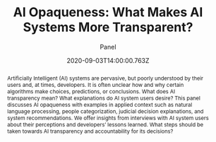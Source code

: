 ---
title: "AI Opaqueness: What Makes AI Systems More Transparent?"
subtitle: "Panel"
abstract: Artificially Intelligent (AI) systems are pervasive, but poorly understood by their users and, at times, developers. It is often unclear how and why certain algorithms make choices, predictions, or conclusions. What does AI transparency mean? What explanations do AI system users desire? This panel discusses AI opaqueness with examples in applied context such as natural   language processing, people categorization, judicial decision explanations, and system recommendations. We offer insights from interviews with AI system users about their perceptions and developers’ lessons learned. What steps should be taken towards AI transparency and accountability for its decisions?

location: www.zoomlinkwillbehere.com

date: 2020-09-03T14:00:00.763Z
date_end: 2020-09-03T15:30:40.471Z
all_day: false

event: "Session #1 - Artificial Intelligence"
event_url: "../project/session-1"
publishDate: 2020-06-26T12:36:37.825Z   
draft: false
featured: false
authors:
  - Victoria L Rubin
  - Jacquelyn Burkell
  - Sarah Cornwell
  - Toluwase Asubiaro
  - Yimin Chen
  - Danica Potts
  - Chris Brogly
  
links:
  - name: Session
    url: "../project/session-1"
  
tags:
  - Artificial Intelligence
# categories:
#  - Panels
# projects:
#  - 1-artificial-intelligence
image:
  filename: featured.jpg
  focal_point: Smart
  preview_only: true
---